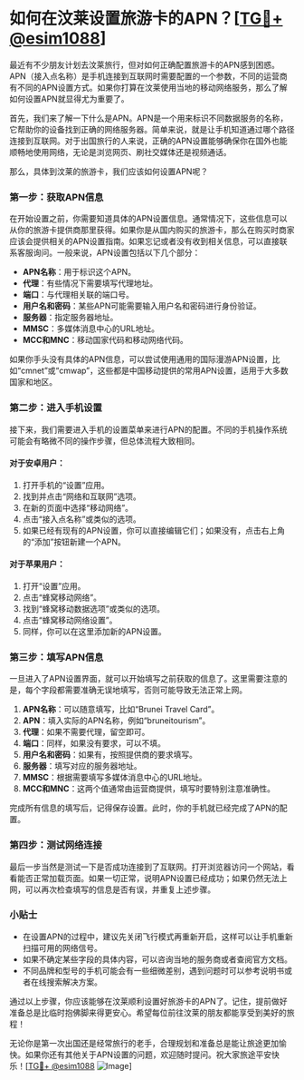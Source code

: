 # 如何在汶莱设置旅游卡的APN？[[TG💪+ @esim1088](https://t.me/s/esim1088)]

最近有不少朋友计划去汶莱旅行，但对如何正确配置旅游卡的APN感到困惑。APN（接入点名称）是手机连接到互联网时需要配置的一个参数，不同的运营商有不同的APN设置方式。如果你打算在汶莱使用当地的移动网络服务，那么了解如何设置APN就显得尤为重要了。

首先，我们来了解一下什么是APN。APN是一个用来标识不同数据服务的名称，它帮助你的设备找到正确的网络服务器。简单来说，就是让手机知道通过哪个路径连接到互联网。对于出国旅行的人来说，正确的APN设置能够确保你在国外也能顺畅地使用网络，无论是浏览网页、刷社交媒体还是视频通话。

那么，具体到汶莱的旅游卡，我们应该如何设置APN呢？

### 第一步：获取APN信息

在开始设置之前，你需要知道具体的APN设置信息。通常情况下，这些信息可以从你的旅游卡提供商那里获得。如果你是从国内购买的旅游卡，那么在购买时商家应该会提供相关的APN设置指南。如果忘记或者没有收到相关信息，可以直接联系客服询问。一般来说，APN设置包括以下几个部分：

- **APN名称**：用于标识这个APN。
- **代理**：有些情况下需要填写代理地址。
- **端口**：与代理相关联的端口号。
- **用户名和密码**：某些APN可能需要输入用户名和密码进行身份验证。
- **服务器**：指定服务器地址。
- **MMSC**：多媒体消息中心的URL地址。
- **MCC和MNC**：移动国家代码和移动网络代码。

如果你手头没有具体的APN信息，可以尝试使用通用的国际漫游APN设置，比如“cmnet”或“cmwap”，这些都是中国移动提供的常用APN设置，适用于大多数国家和地区。

### 第二步：进入手机设置

接下来，我们需要进入手机的设置菜单来进行APN的配置。不同的手机操作系统可能会有略微不同的操作步骤，但总体流程大致相同。

#### 对于安卓用户：
1. 打开手机的“设置”应用。
2. 找到并点击“网络和互联网”选项。
3. 在新的页面中选择“移动网络”。
4. 点击“接入点名称”或类似的选项。
5. 如果已经有现有的APN设置，你可以直接编辑它们；如果没有，点击右上角的“添加”按钮新建一个APN。

#### 对于苹果用户：
1. 打开“设置”应用。
2. 点击“蜂窝移动网络”。
3. 找到“蜂窝移动数据选项”或类似的选项。
4. 点击“蜂窝移动网络设置”。
5. 同样，你可以在这里添加新的APN设置。

### 第三步：填写APN信息

一旦进入了APN设置界面，就可以开始填写之前获取的信息了。这里需要注意的是，每个字段都需要准确无误地填写，否则可能导致无法正常上网。

1. **APN名称**：可以随意填写，比如“Brunei Travel Card”。
2. **APN**：填入实际的APN名称，例如“bruneitourism”。
3. **代理**：如果不需要代理，留空即可。
4. **端口**：同样，如果没有要求，可以不填。
5. **用户名和密码**：如果有，按照提供商的要求填写。
6. **服务器**：填写对应的服务器地址。
7. **MMSC**：根据需要填写多媒体消息中心的URL地址。
8. **MCC和MNC**：这两个值通常由运营商提供，填写时要特别注意准确性。

完成所有信息的填写后，记得保存设置。此时，你的手机就已经完成了APN的配置。

### 第四步：测试网络连接

最后一步当然是测试一下是否成功连接到了互联网。打开浏览器访问一个网站，看看能否正常加载页面。如果一切正常，说明APN设置已经成功；如果仍然无法上网，可以再次检查填写的信息是否有误，并重复上述步骤。

### 小贴士

- 在设置APN的过程中，建议先关闭飞行模式再重新开启，这样可以让手机重新扫描可用的网络信号。
- 如果不确定某些字段的具体内容，可以咨询当地的服务商或者查阅官方文档。
- 不同品牌和型号的手机可能会有一些细微差别，遇到问题时可以参考说明书或者在线搜索解决方案。

通过以上步骤，你应该能够在汶莱顺利设置好旅游卡的APN了。记住，提前做好准备总是比临时抱佛脚来得更安心。希望每位前往汶莱的朋友都能享受到美好的旅程！

无论你是第一次出国还是经常旅行的老手，合理规划和准备总是能让旅途更加愉快。如果你还有其他关于APN设置的问题，欢迎随时提问。祝大家旅途平安快乐！[[TG💪+ @esim1088](https://t.me/s/esim1088) ![Image](https://i.postimg.cc/4NQfJmqS/Snipaste-2025-05-13-00-14-12.png)]